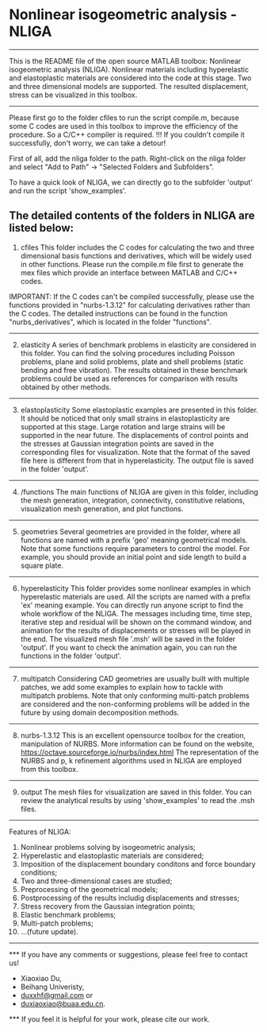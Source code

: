 # Nonlinear isogeometric analysis - NLIGA
------------------------------------------------------------
This is the README file of the open source MATLAB toolbox: Nonlinear isogeometric analysis (NLIGA). Nonlinear materials including hyperelastic and elastoplastic materials are considered into the code at this stage. Two and three dimensional models are supported. The resulted displacement, stress can be visualized in this toolbox.

------------------------------------------------------------
Please first go to the folder cfiles to run the script compile.m, because some C codes are used in this toolbox to improve the efficiency of the procedure. So a C/C++ compiler is required. 
!!! If you couldn't compile it successfully, don't worry, we can take a detour!

First of all, add the nliga folder to the path. Right-click on the nliga folder and select "Add to Path" -> "Selected Folders and Subfolders". 

To have a quick look of NLIGA, we can directly go to the subfolder 'output' and run the script 'show_examples'. 

The detailed contents of the folders in NLIGA are listed below:
------------------------------------------------------------
1. cfiles
This folder includes the C codes for calculating the two and three dimensional basis functions and derivatives, which will be widely used in other functions. Please run the compile.m file first to generate the mex files which provide an interface between MATLAB and C/C++ codes.

IMPORTANT: If the C codes can't be compiled successfully, please use the functions provided in "nurbs-1.3.12" for calculating derivatives rather than the C codes. The detailed instructions can be found in the function "nurbs_derivatives", which is located in the folder "functions".

------------------------------------------------------------
2. elasticity
A series of benchmark problems in elasticity are considered in this folder. You can find the solving procedures including Poisson problems, plane and solid problems, plate and shell problems (static bending and free vibration). The results obtained in these benchmark problems could be used as references for comparison with results obtained by other methods.

------------------------------------------------------------
3. elastoplasticity
Some elastoplastic examples are presented in this folder. It should be noticed that only small strains in elastoplasticity are supported at this stage. Large rotation and large strains will be supported in the near future. The displacements of control points and the stresses at Gaussian integration points are saved in the corresponding files for visualization. Note that the format of the saved file here is different from that in hyperelasticity. The output file is saved in the folder 'output'.

------------------------------------------------------------
4. /functions
The main functions of NLIGA are given in this folder, including the mesh generation, integration, connectivity, constitutive relations, visualization mesh generation, and plot functions.

------------------------------------------------------------
5. geometries
Several geometries are provided in the folder, where all functions are named with a prefix 'geo' meaning geometrical models. Note that some functions require parameters to control the model. For example, you should provide an initial point and side length to build a square plate.

------------------------------------------------------------
6. hyperelasticity
This folder provides some nonlinear examples in which hyperelastic materials are used. All the scripts are named with a prefix 'ex' meaning example. You can directly run anyone script to find the whole workflow of the NLIGA. The messages including time, time step, iterative step and residual will be shown on the command window, and animation for the results of displacements or stresses will be played in the end. The visualized mesh file '.msh' will be saved in the folder 'output'. If you want to check the animation again, you can run the functions in the folder 'output'.

------------------------------------------------------------
7. multipatch
Considering CAD geometries are usually built with multiple patches, we add some examples to explain how to tackle with multipatch problems. Note that only conforming multi-patch problems are considered and the non-conforming problems will be added in the future by using domain decomposition methods.

------------------------------------------------------------
8. nurbs-1.3.12
This is an excellent opensource toolbox for the creation, manipulation of NURBS. More information can be found on the website, https://octave.sourceforge.io/nurbs/index.html 
The representation of the NURBS and p, k refinement algorithms used in NLIGA are employed from this toolbox.

------------------------------------------------------------
9. output
The mesh files for visualization are saved in this folder. You can review the analytical results by using 'show_examples' to read the .msh files.

------------------------------------------------------------
Features of NLIGA:
1. Nonlinear problems solving by isogeometric analysis; 
2. Hyperelastic and elastoplastic materials are considered;
3. Imposition of the displacement boundary conditons and force boundary conditions;
4. Two and three-dimensional cases are studied;
4. Preprocessing of the geometrical models;
5. Postprocessing of the results includig displacements and stresses;
6. Stress recovery from the Gaussian integration points;
7. Elastic benchmark problems;
8. Multi-patch problems;
9. ...(future update).

------------------------------------------------------------
*** If you have any comments or suggestions, please feel free to contact us! 
- Xiaoxiao Du, 
- Beihang Univeristy,
- duxxhf@gmail.com or 
- duxiaoxiao@buaa.edu.cn. 

*** If you feel it is helpful for your work, please cite our work.




